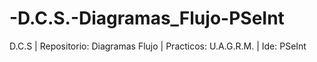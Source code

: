 # -D.C.S.-Diagramas_Flujo-PSeInt
D.C.S | Repositorio: Diagramas Flujo | Practicos: U.A.G.R.M. | Ide: PSeInt

